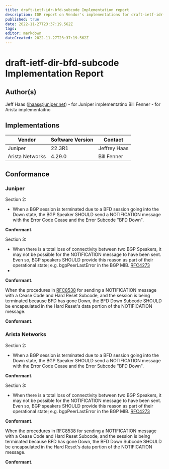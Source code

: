 ```yaml
---
title: draft-ietf-idr-bfd-subcode Implementation report 
description: IDR report on Vendor's implementations for draft-ietf-idr-bfd-subcode 
published: true
date: 2022-11-27T23:37:19.562Z
tags: 
editor: markdown
dateCreated: 2022-11-27T23:37:19.562Z
---
```


# draft-ietf-dir-bfd-subcode Implementation Report

## Author(s)
Jeff Haas (jhaas@juniper.net) - for Juniper implementatino 
Bill Fenner - for Arista implementaitno 

## Implementations 


| Vendor     | Software Version | Contact | 
|---|---|---|
| Juniper    |	22.3R1	| Jeffrey Haas |
| Arista Networks |	4.29.0 |	Bill Fenner |


## Conformance

### Juniper
Section 2:

- When a BGP session is terminated due to a BFD session going into the Down state, the BGP Speaker SHOULD send a NOTIFICATION message with the Error Code Cease and the Error Subcode "BFD Down".

**Conformant.**

Section 3:

- When there is a total loss of connectivity between two BGP Speakers, it may not be possible for the NOTIFICATION message to have been sent. Even so, BGP speakers SHOULD provide this reason as part of their operational state; e.g. bgpPeerLastError in the BGP MIB. [RFC4273](https://datatracker.ietf.org/doc/rfc4273/)
- 
**Conformant.**

When the procedures in [RFC8538](https://datatracker.ietf.org/doc/rfc8438) for sending a NOTIFICATION message with a Cease Code and Hard Reset Subcode, and the session is being terminated because BFD has gone Down, the BFD Down Subcode SHOULD be encapsulated in the Hard Reset's data portion of the NOTIFICATION message.

**Conformant.**

### Arista Networks

Section 2:

-  When a BGP session is terminated due to a BFD session going into the Down state, the BGP Speaker SHOULD send a NOTIFICATION message with the Error Code Cease and the Error Subcode "BFD Down".

**Conformant.**

Section 3:

- When there is a total loss of connectivity between two BGP Speakers, it may not be possible for the NOTIFICATION message to have been sent. Even so, BGP speakers SHOULD provide this reason as part of their operational state; e.g. bgpPeerLastError in the BGP MIB. [RFC4273](https://datatracker.ietf.org/doc/rfc4273/)

**Conformant.**

When the procedures in [RFC8538](https://datatracker.ietf.org/doc/rfc8438) for sending a NOTIFICATION message with a Cease Code and Hard Reset Subcode, and the session is being terminated because BFD has gone Down, the BFD Down Subcode SHOULD be encapsulated in the Hard Reset's data portion of the NOTIFICATION message.

**Conformant.**
